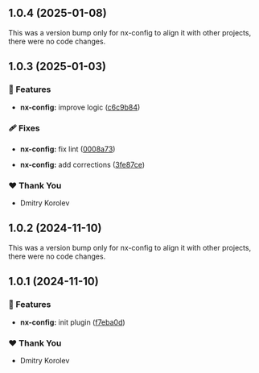 ## 1.0.4 (2025-01-08)

This was a version bump only for nx-config to align it with other projects, there were no code changes.

## 1.0.3 (2025-01-03)

### 🚀 Features

- **nx-config:** improve logic ([c6c9b84](https://github.com/dg-korolev/nx-helpers/commit/c6c9b84))

### 🩹 Fixes

- **nx-config:** fix lint ([0008a73](https://github.com/dg-korolev/nx-helpers/commit/0008a73))

- **nx-config:** add corrections ([3fe87ce](https://github.com/dg-korolev/nx-helpers/commit/3fe87ce))

### ❤️ Thank You

- Dmitry Korolev

## 1.0.2 (2024-11-10)

This was a version bump only for nx-config to align it with other projects, there were no code changes.

## 1.0.1 (2024-11-10)

### 🚀 Features

- **nx-config:** init plugin ([f7eba0d](https://github.com/dg-korolev/nx-helpers/commit/f7eba0d))

### ❤️ Thank You

- Dmitry Korolev
